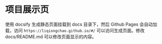 # 项目展示页

使用 docsify 生成静态页面挂载到 docs 目录下，然后 Github Pages 会自动加载，访问 `https://liqiongchao.github.io/#/` 可以访问生成页面。修改 docs/README.md 可以修改页面显示的内容。
